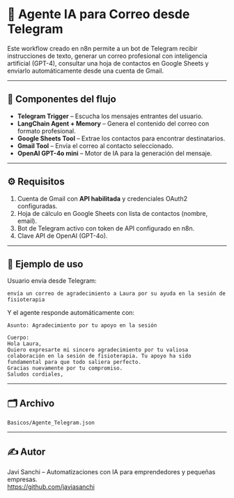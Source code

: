# 🤖 Agente IA para Correo desde Telegram

Este workflow creado en n8n permite a un bot de Telegram recibir instrucciones de texto, generar un correo profesional con inteligencia artificial (GPT-4), consultar una hoja de contactos en Google Sheets y enviarlo automáticamente desde una cuenta de Gmail.

---

## 🧩 Componentes del flujo

- **Telegram Trigger** – Escucha los mensajes entrantes del usuario.
- **LangChain Agent + Memory** – Genera el contenido del correo con formato profesional.
- **Google Sheets Tool** – Extrae los contactos para encontrar destinatarios.
- **Gmail Tool** – Envía el correo al contacto seleccionado.
- **OpenAI GPT-4o mini** – Motor de IA para la generación del mensaje.

---

## ⚙️ Requisitos

1. Cuenta de Gmail con **API habilitada** y credenciales OAuth2 configuradas.
2. Hoja de cálculo en Google Sheets con lista de contactos (nombre, email).
3. Bot de Telegram activo con token de API configurado en n8n.
4. Clave API de OpenAI (GPT-4o).

---

## 🧪 Ejemplo de uso

Usuario envía desde Telegram:

```
envía un correo de agradecimiento a Laura por su ayuda en la sesión de fisioterapia
```

Y el agente responde automáticamente con:

```
Asunto: Agradecimiento por tu apoyo en la sesión

Cuerpo:
Hola Laura,  
Quiero expresarte mi sincero agradecimiento por tu valiosa colaboración en la sesión de fisioterapia. Tu apoyo ha sido fundamental para que todo saliera perfecto.  
Gracias nuevamente por tu compromiso.  
Saludos cordiales,
```

---

## 🗂 Archivo

`Basicos/Agente_Telegram.json`

---

## ✍️ Autor

Javi Sanchi – Automatizaciones con IA para emprendedores y pequeñas empresas.  
https://github.com/javiasanchi

